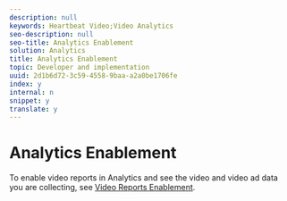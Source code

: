 ```yaml
---
description: null
keywords: Heartbeat Video;Video Analytics
seo-description: null
seo-title: Analytics Enablement
solution: Analytics
title: Analytics Enablement
topic: Developer and implementation
uuid: 2d1b6d72-3c59-4558-9baa-a2a0be1706fe
index: y
internal: n
snippet: y
translate: y
---
```


# Analytics Enablement

To enable video reports in Analytics and see the video and video ad data you are collecting, see [Video Reports Enablement](c_vhl_vid-rept_enable.md#concept_4D5798BE986342C4838DBD8E5662AAE7). 
